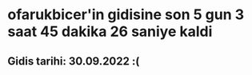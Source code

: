# ofarukbicer'in gidisine son 5 gun 3 saat 45 dakika 26 saniye kaldi

## Gidis tarihi: 30.09.2022 :(
